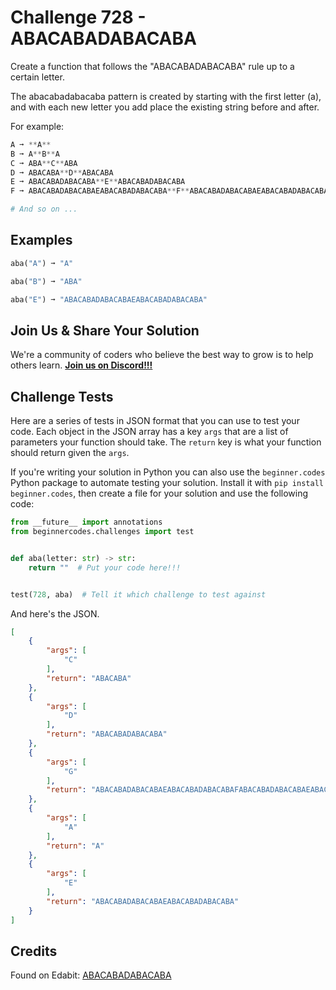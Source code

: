# Challenge 728 - ABACABADABACABA

Create a function that follows the "ABACABADABACABA" rule up to a certain letter.

The abacabadabacaba pattern is created by starting with the first letter (a), and with each new letter you add place the existing string before and after.

For example:
```python
A ➞ **A**
B ➞ A**B**A
C ➞ ABA**C**ABA
D ➞ ABACABA**D**ABACABA
E ➞ ABACABADABACABA**E**ABACABADABACABA
F ➞ ABACABADABACABAEABACABADABACABA**F**ABACABADABACABAEABACABADABACABA

# And so on ...
```
## Examples
```python
aba("A") ➞ "A"

aba("B") ➞ "ABA"

aba("E") ➞ "ABACABADABACABAEABACABADABACABA"
```
## Join Us & Share Your Solution

We're a community of coders who believe the best way to grow is to help others learn. **[Join us on Discord!!!](https://discord.gg/sfHykntuGy)**

## Challenge Tests

Here are a series of tests in JSON format that you can use to test your code. Each object in the JSON array has a key `args` that are a list of parameters your function should take. The `return` key is what your function should return given the `args`. 

If you're writing your solution in Python you can also use the `beginner.codes` Python package to automate testing your solution. Install it with `pip install beginner.codes`, then create a file for your solution and use the following code:
```python
from __future__ import annotations
from beginnercodes.challenges import test


def aba(letter: str) -> str:
    return ""  # Put your code here!!!


test(728, aba)  # Tell it which challenge to test against
```
And here's the JSON.
```json
[
    {
        "args": [
            "C"
        ],
        "return": "ABACABA"
    },
    {
        "args": [
            "D"
        ],
        "return": "ABACABADABACABA"
    },
    {
        "args": [
            "G"
        ],
        "return": "ABACABADABACABAEABACABADABACABAFABACABADABACABAEABACABADABACABAGABACABADABACABAEABACABADABACABAFABACABADABACABAEABACABADABACABA"
    },
    {
        "args": [
            "A"
        ],
        "return": "A"
    },
    {
        "args": [
            "E"
        ],
        "return": "ABACABADABACABAEABACABADABACABA"
    }
]
```
## Credits

Found on Edabit: [ABACABADABACABA](https://edabit.com/challenge/4s9kNQFfk4D4Lbm4q)
